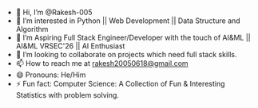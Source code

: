 - 👋 Hi, I’m @Rakesh-005
- 👀 I’m interested in Python || Web Development || Data Structure and Algorithm
- 🌱 I’m Aspiring Full Stack Engineer/Developer with the touch of AI&ML || AI&ML VRSEC'26 || AI Enthusiast
- 💞️ I’m looking to collaborate on projects which need full stack skills.
- 📫 How to reach me at rakesh20050618@gmail.com
- 😄 Pronouns: He/Him
- ⚡ Fun fact: Computer Science: A Collection of Fun & Interesting Statistics with problem solving.

<!---
Rakesh-005/Rakesh-005 is a ✨ special ✨ repository because its `README.md` (this file) appears on your GitHub profile.
You can click the Preview link to take a look at your changes.
--->
